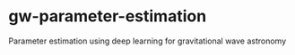 # gw-parameter-estimation
Parameter estimation using deep learning for gravitational wave astronomy
